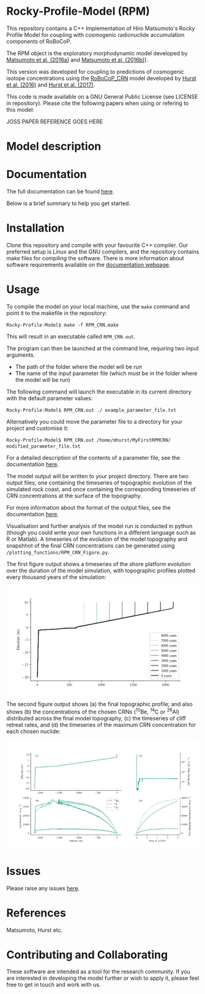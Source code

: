 Rocky-Profile-Model (RPM)
=

This repository contains a C++ Implementation of Hiro Matsumoto's Rocky Profile Model for coupling with cosmogenic radionuclide accumulation components of RoBoCoP. 

The RPM object is the exploratory morphodynamic model developed by [Matsumoto et al. (2016a)](https://doi.org/10.1016/j.geomorph.2016.05.017) and [Matsumoto et al. (2016b)](http://www.bioone.org/doi/10.2112/SI75-120.1)).

This version was developed for coupling to predictions of cosmogenic isotope concentrations using the [RoBoCoP_CRN](https://github.com/mdhurst1/RoBoCoP_CRN/) model developed by [Hurst et al. (2016)](http://www.pnas.org/content/113/47/13336.abstract) and [Hurst et al. (2017)](http://www.earth-surf-dynam.net/5/67/2017/).

This code is made available on a GNU General Public License (see LICENSE in repository). Please cite the following papers when using or refering to this model:

JOSS PAPER REFERENCE GOES HERE

Model description
==


Documentation
==

The full documentation can be found [here](https://rocky-profile-model.readthedocs.io/en/joss-paper/).

Below is a brief summary to help you get started.

Installation
==

Clone this repository and compile with your favourite C++ compiler. 
Our preferred setup is Linux and the GNU compilers, and the repository contains make files for compiling the software. 
There is more information about software requirements available on the [documentation webpage]( https://rocky-profile-model.readthedocs.io/en/joss-paper/).

Usage
==

To compile the model on your local machine, use the `make` command and point it to the makefile in the repository:
```
Rocky-Profile-Model$ make -f RPM_CRN.make
```
This will result in an executable called `RPM_CRN.out`. 

The program can then be launched at the command line, requiring two input arguments.
* The path of the folder where the model will be run
* The name of the input parameter file (which must be in the folder where the model will be run)

The following command will launch the executable in its current directory with the default parameter values:
```
Rocky-Profile-Model$ RPM_CRN.out ./ example_parameter_file.txt
```
Alternatively you could move the parameter file to a directory for your project and customise it:
```
Rocky-Profile-Model$ RPM_CRN.out /home/mhurst/MyFirstRPMCRN/ modified_parameter_file.txt
```
For a detailed description of the contents of a parameter file, see the documentation [here](https://rocky-profile-model.readthedocs.io/en/joss-paper/).

The model output will be written to your project directory. There are two output files, one containing the timeseries of topographic evolution of the simulated rock coast, and once containing the corresponding timeseries of CRN concentrations at the surface of the topography.

For more information about the format of the output files, see the documentation [here](https://rocky-profile-model.readthedocs.io/en/joss-paper/).

Visualisation and further analysis of the model run is conducted in python (though you could write your own functions in a different language such as R or Matlab). A timeseries of the evolution of the model topography and snapshhot of the final CRN concentrations can be generated using `/plotting_functions/RPM_CRN_Figure.py`.

The first figure output shows a timeseries of the shore platform evolution over the duration of the model simulation, with topographic profiles plotted every thousand years of the simulation:

![Evolution](docs/user-guide/img/Evolution.png "Evolution")

The second figure output shows (a) the final topographic profile; and also shows (b) the concentrations of the chosen CRNs (<sup>10</sup>Be, <sup>14</sup>C or <sup>26</sup>Al) distributed across the final model topography, (c) the timeseries of cliff retreat rates, and (d) the timeseries of the maximum CRN concentration for each chosen nuclide:

![Profile and Concentrations](docs/user-guide/img/ProfileConcentrations.png "Profile and Concentrations")

Issues
==

Please raise any issues [here](https://github.com/mdhurst1/Rocky-Profile-Model/issues).

References
==

Matsumoto, Hurst etc.

Contributing and Collaborating
==

These software are intended as a tool for the research community. If you are interested in developing the model further or wish to apply it, please feel free to get in touch and work with us. 
